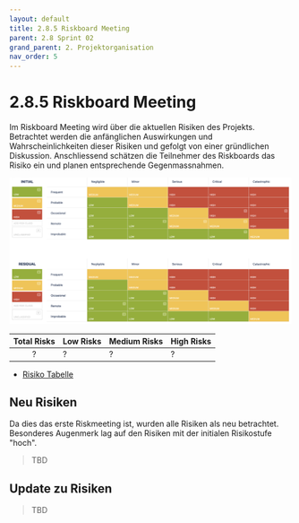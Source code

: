 ```yaml
---
layout: default
title: 2.8.5 Riskboard Meeting
parent: 2.8 Sprint 02
grand_parent: 2. Projektorganisation
nav_order: 5
---
```


# 2.8.5 Riskboard Meeting

Im Riskboard Meeting wird über die aktuellen Risiken des Projekts. Betrachtet werden die anfänglichen Auswirkungen und Wahrscheinlichkeiten dieser Risiken und gefolgt von einer gründlichen Diskussion. Anschliessend schätzen die Teilnehmer des Riskboards das Risiko ein und planen entsprechende Gegenmassnahmen.

![RiskBoard_SP01](../../../resources/images/RiskBoard_SP02.png)

| **Total Risks** | **Low Risks** | **Medium Risks** | **High Risks** |
| :-------------: | ------------- | ---------------- | -------------- |
|        ?        | ?             | ?                | ?              |

- [Risiko Tabelle](https://itcne23.atlassian.net/projects/CNC?selectedItem=com-softcomply-riskmanager-cloud__risk-table-link&ac.filter=)

## Neu Risiken

Da dies das erste Riskmeeting ist, wurden alle Risiken als neu betrachtet. Besonderes Augenmerk lag auf den Risiken mit der initialen Risikostufe "hoch".

> TBD

## Update zu Risiken

> TBD
